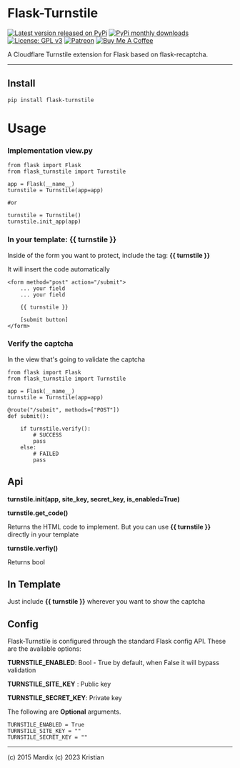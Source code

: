 # Flask-Turnstile
[![Latest version released on PyPi](https://img.shields.io/pypi/v/Flask-Turnstile.svg?style=flat&label=latest%20version)](https://pypi.org/project/Flask-Turnstile/)
[![PyPi monthly downloads](https://img.shields.io/pypi/dm/Flask-Turnstile)](https://img.shields.io/pypi/dm/Flask-Turnstile)
[![License: GPL v3](https://img.shields.io/badge/License-MIT-blue.svg)](https://www.gnu.org/licenses/gpl-3.0)
[![Patreon](https://img.shields.io/badge/Donate-Patreon-orange.svg)](https://www.patreon.com/KristianKramer)
[![Buy Me A Coffee](https://img.shields.io/badge/donate-Buy%20Me%20a%20Coffee-yellow?label=Donate&style=flat-square)](https://www.buymeacoffee.com/KristianKramer)

A Cloudflare Turnstile extension for Flask based on flask-recaptcha.

---

## Install
```
pip install flask-turnstile
```

# Usage

### Implementation view.py
```
from flask import Flask
from flask_turnstile import Turnstile

app = Flask(__name__)
turnstile = Turnstile(app=app)

#or 

turnstile = Turnstile()
turnstile.init_app(app)
```

### In your template: **{{ turnstile }}**

Inside of the form you want to protect, include the tag: **{{ turnstile }}**

It will insert the code automatically

```
<form method="post" action="/submit">
    ... your field
    ... your field

    {{ turnstile }}

    [submit button]
</form>
```


### Verify the captcha

In the view that's going to validate the captcha

```
from flask import Flask
from flask_turnstile import Turnstile

app = Flask(__name__)
turnstile = Turnstile(app=app)

@route("/submit", methods=["POST"])
def submit():

    if turnstile.verify():
        # SUCCESS
        pass
    else:
        # FAILED
        pass
```


## Api

**turnstile.__init__(app, site_key, secret_key, is_enabled=True)**

**turnstile.get_code()**

Returns the HTML code to implement. But you can use
**{{ turnstile }}** directly in your template

**turnstile.verfiy()**

Returns bool

## In Template

Just include **{{ turnstile }}** wherever you want to show the captcha


## Config

Flask-Turnstile is configured through the standard Flask config API.
These are the available options:

**TURNSTILE_ENABLED**: Bool - True by default, when False it will bypass validation

**TURNSTILE_SITE_KEY** : Public key

**TURNSTILE_SECRET_KEY**: Private key

The following are **Optional** arguments.

```
TURNSTILE_ENABLED = True
TURNSTILE_SITE_KEY = ""
TURNSTILE_SECRET_KEY = ""
````

---

(c) 2015 Mardix
(c) 2023 Kristian
